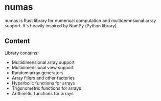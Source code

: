 # numas
numas is Rust library for numerical computation and multidemnsional array support. It's heavily inspired by NumPy (Python library).

## Content

Library contains:
- Multidimensional array support
- Multidimensional view support
- Random array generators
- Array fillers and other factories
- Hyperbolic functions for arrays
- Trigonometric functions for arrays
- Arithmetic functions for arrays
